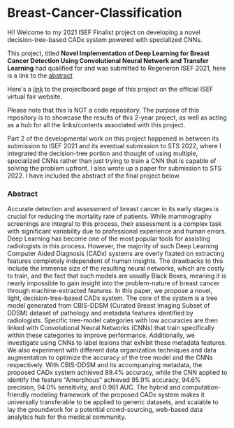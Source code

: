 # Breast-Cancer-Classification
Hi! Welcome to my 2021 ISEF Finalist project on developing a novel decision-tree-based CADx system powered with specialized CNNs.

This project, titled **Novel Implementation of Deep Learning for Breast Cancer Detection Using Convolutional Neural Network and Transfer Learning** had qualified for and was submitted to Regeneron ISEF 2021, here is a link to the [abstract]([https://abstracts.societyforscience.org/Home/FullAbstract?Category=Any%20Category&AllAbstracts=True&FairCountry=Any%20Country&FairState=Any%20State&ProjectId=19336](https://abstracts.societyforscience.org/Home/FullAbstract?ISEFYears=2021%2C&Category=Any%20Category&Finalist=Chen&AllAbstracts=True&FairCountry=Any%20Country&FairState=WI&ProjectId=20322))

Here's a [link](https://projectboard.world/isef2021/project/robo009---implement-deep-learning-to-detect-breast-cancer) to the projectboard page of this project on the official ISEF virtual fair website.

Please note that this is NOT a code repository. The purpose of this repository is to showcase the results of this 2-year project, as well as acting as a hub for all the links/contents associated with this project.

Part 2 of the developmental work on this project happened in between its submission to ISEF 2021 and its eventual submission to STS 2022, where I integrated the decision-tree portion and thought of using multiple, specialized CNNs rather than just trying to train a CNN that is capable of solving the problem upfront. I also wrote up a paper for submission to STS 2022. I have included the abstract of the final project below.

### Abstract

Accurate detection and assessment of breast cancer in its early stages is crucial for reducing the mortality rate of patients. While mammography screenings are integral to this process, their assessment is a complex task with significant variability due to professional experience and human errors. Deep Learning has become one of the most popular tools for assisting radiologists in this process. However, the majority of such Deep Learning Computer Aided Diagnosis (CADx) systems are overly fixated on extracting features completely independent of human insights. The drawbacks to this include the immense size of the resulting neural networks, which are costly to train, and the fact that such models are usually Black Boxes, meaning it is nearly impossible to gain insight into the problem-nature of breast cancer through machine-extracted features. In this paper, we propose a novel, light, decision-tree-based CADx system. The core of the system is a tree model generated from CBIS-DDSM (Curated Breast Imaging Subset of DDSM) dataset of pathology and metadata features identified by radiologists. Specific tree-model categories with low accuracies are then linked with Convolutional Neural Networks (CNNs) that train specifically within these categories to improve performance. Additionally, we investigate using CNNs to label lesions that exhibit these metadata features. We also experiment with different data organization techniques and data augmentation to optimize the accuracy of the tree model and the CNNs respectively. With CBIS-DDSM and its accompanying metadata, the proposed CADx system achieved 89.4% accuracy, while the CNN applied to identify the feature “Amorphous” achieved 95.9% accuracy, 94.6% precision, 94.0% sensitivity, and 0.961 AUC. The hybrid and computation-friendly modeling framework of the proposed CADx system makes it universally transferable to be applied to generic datasets, and scalable to lay the groundwork for a potential crowd-sourcing, web-based data analytics hub for the medical community.
